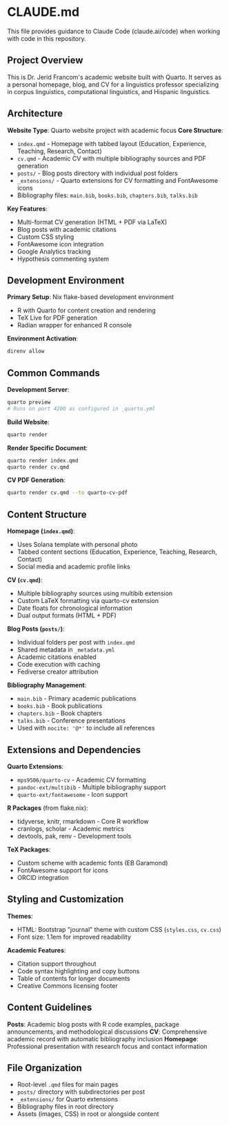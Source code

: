 # CLAUDE.md

This file provides guidance to Claude Code (claude.ai/code) when working with code in this repository.

## Project Overview

This is Dr. Jerid Francom's academic website built with Quarto. It serves as a personal homepage, blog, and CV for a linguistics professor specializing in corpus linguistics, computational linguistics, and Hispanic linguistics.

## Architecture

**Website Type**: Quarto website project with academic focus
**Core Structure**:

- `index.qmd` - Homepage with tabbed layout (Education, Experience, Teaching, Research, Contact)
- `cv.qmd` - Academic CV with multiple bibliography sources and PDF generation
- `posts/` - Blog posts directory with individual post folders
- `_extensions/` - Quarto extensions for CV formatting and FontAwesome icons
- Bibliography files: `main.bib`, `books.bib`, `chapters.bib`, `talks.bib`

**Key Features**:

- Multi-format CV generation (HTML + PDF via LaTeX)
- Blog posts with academic citations
- Custom CSS styling
- FontAwesome icon integration
- Google Analytics tracking
- Hypothesis commenting system

## Development Environment

**Primary Setup**: Nix flake-based development environment

- R with Quarto for content creation and rendering
- TeX Live for PDF generation
- Radian wrapper for enhanced R console

**Environment Activation**:

```bash
direnv allow
```

## Common Commands

**Development Server**:

```bash
quarto preview
# Runs on port 4200 as configured in _quarto.yml
```

**Build Website**:

```bash
quarto render
```

**Render Specific Document**:

```bash
quarto render index.qmd
quarto render cv.qmd
```

**CV PDF Generation**:

```bash
quarto render cv.qmd --to quarto-cv-pdf
```

## Content Structure

**Homepage (`index.qmd`)**:

- Uses Solana template with personal photo
- Tabbed content sections (Education, Experience, Teaching, Research, Contact)
- Social media and academic profile links

**CV (`cv.qmd`)**:

- Multiple bibliography sources using multibib extension
- Custom LaTeX formatting via quarto-cv extension
- Date floats for chronological information
- Dual output formats (HTML + PDF)

**Blog Posts (`posts/`)**:

- Individual folders per post with `index.qmd`
- Shared metadata in `_metadata.yml`
- Academic citations enabled
- Code execution with caching
- Fediverse creator attribution

**Bibliography Management**:

- `main.bib` - Primary academic publications
- `books.bib` - Book publications
- `chapters.bib` - Book chapters
- `talks.bib` - Conference presentations
- Used with `nocite: '@*'` to include all references

## Extensions and Dependencies

**Quarto Extensions**:

- `mps9506/quarto-cv` - Academic CV formatting
- `pandoc-ext/multibib` - Multiple bibliography support
- `quarto-ext/fontawesome` - Icon support

**R Packages** (from flake.nix):

- tidyverse, knitr, rmarkdown - Core R workflow
- cranlogs, scholar - Academic metrics
- devtools, pak, renv - Development tools

**TeX Packages**:

- Custom scheme with academic fonts (EB Garamond)
- FontAwesome support for icons
- ORCID integration

## Styling and Customization

**Themes**: 

- HTML: Bootstrap "journal" theme with custom CSS (`styles.css`, `cv.css`)
- Font size: 1.1em for improved readability

**Academic Features**:

- Citation support throughout
- Code syntax highlighting and copy buttons
- Table of contents for longer documents
- Creative Commons licensing footer

## Content Guidelines

**Posts**: Academic blog posts with R code examples, package announcements, and methodological discussions
**CV**: Comprehensive academic record with automatic bibliography inclusion
**Homepage**: Professional presentation with research focus and contact information

## File Organization

- Root-level `.qmd` files for main pages
- `posts/` directory with subdirectories per post
- `_extensions/` for Quarto extensions
- Bibliography files in root directory
- Assets (images, CSS) in root or alongside content
